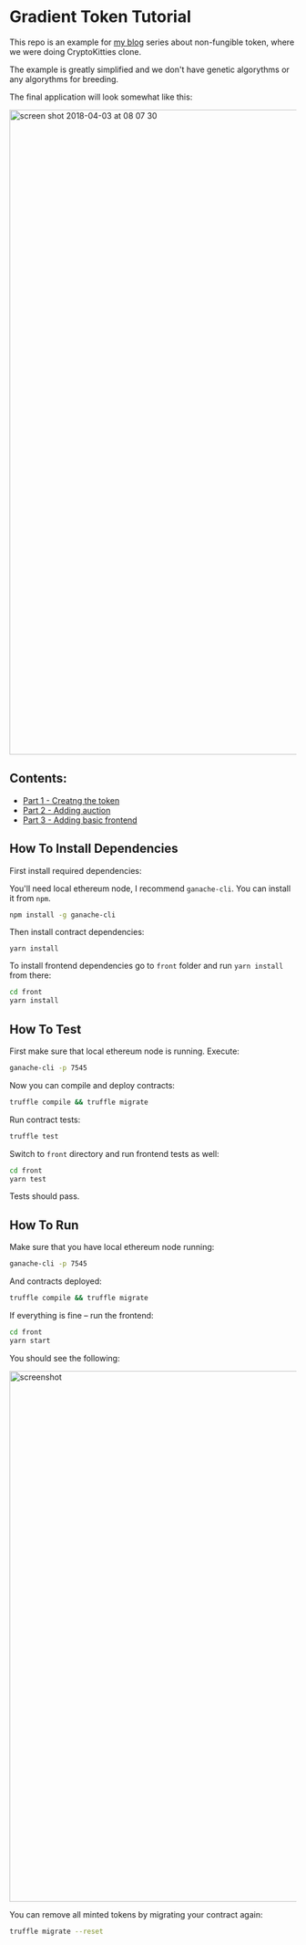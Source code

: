 # Gradient Token Tutorial

This repo is an example for [my blog](http://maksimivanov.com) series about non-fungible token, where we were doing CryptoKitties clone.

The example is greatly simplified and we don't have genetic algorythms or any algorythms for breeding.

The final application will look somewhat like this:

<img width="1130" alt="screen shot 2018-04-03 at 08 07 30" src="https://user-images.githubusercontent.com/450319/38230362-257b3cd2-3716-11e8-8d99-285b30f69924.png">

## Contents:
* [Part 1 - Creatng the token](http://maksimivanov.com/posts/gradient-coin-tutorial)
* [Part 2 - Adding auction](#)
* [Part 3 - Adding basic frontend](#)

## How To Install Dependencies

First install required dependencies:

You'll need local ethereum node, I recommend `ganache-cli`. You can install it from `npm`.

```sh
npm install -g ganache-cli
```

Then install contract dependencies:

```
yarn install
```

To install frontend dependencies go to `front` folder and run `yarn install` from there:

```sh
cd front
yarn install
```

## How To Test

First make sure that local ethereum node is running. Execute:

```sh
ganache-cli -p 7545
```

Now you can compile and deploy contracts:

```sh
truffle compile && truffle migrate
```

Run contract tests:

```sh
truffle test
```

Switch to `front` directory and run frontend tests as well:

```sh
cd front
yarn test
```

Tests should pass.


## How To Run

Make sure that you have local ethereum node running:

```sh
ganache-cli -p 7545
```

And contracts deployed:

```sh
truffle compile && truffle migrate
```

If everything is fine – run the frontend:

```sh
cd front
yarn start
```

You should see the following:

<img width="930" alt="screenshot" src="https://user-images.githubusercontent.com/450319/38230295-c8c03718-3715-11e8-982b-9561378ba1a8.png">

You can remove all minted tokens by migrating your contract again:

```sh
truffle migrate --reset
```
